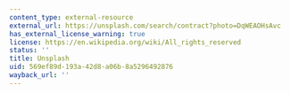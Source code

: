 ```yaml
---
content_type: external-resource
external_url: https://unsplash.com/search/contract?photo=DqWEAOHsAvc
has_external_license_warning: true
license: https://en.wikipedia.org/wiki/All_rights_reserved
status: ''
title: Unsplash
uid: 569ef89d-193a-42d8-a06b-8a5296492876
wayback_url: ''
---
```

